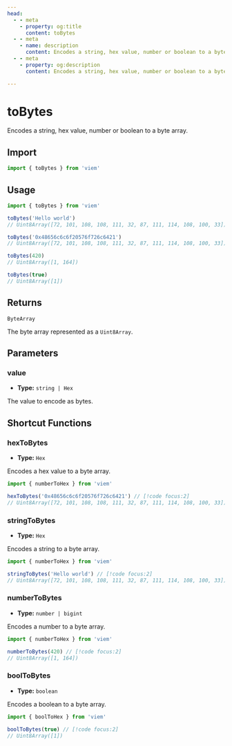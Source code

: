 ```yaml
---
head:
  - - meta
    - property: og:title
      content: toBytes
  - - meta
    - name: description
      content: Encodes a string, hex value, number or boolean to a byte array.
  - - meta
    - property: og:description
      content: Encodes a string, hex value, number or boolean to a byte array.

---
```


# toBytes

Encodes a string, hex value, number or boolean to a byte array.

## Import

```ts
import { toBytes } from 'viem'
```

## Usage

```ts
import { toBytes } from 'viem'

toBytes('Hello world')
// Uint8Array([72, 101, 108, 108, 111, 32, 87, 111, 114, 108, 100, 33])

toBytes('0x48656c6c6f20576f726c6421')
// Uint8Array([72, 101, 108, 108, 111, 32, 87, 111, 114, 108, 100, 33])

toBytes(420)
// Uint8Array([1, 164])

toBytes(true)
// Uint8Array([1])
```

## Returns

`ByteArray`

The byte array represented as a `Uint8Array`.

## Parameters

### value

- **Type:** `string | Hex`

The value to encode as bytes.

## Shortcut Functions

### hexToBytes

- **Type:** `Hex`

Encodes a hex value to a byte array.

```ts
import { numberToHex } from 'viem'

hexToBytes('0x48656c6c6f20576f726c6421') // [!code focus:2]
// Uint8Array([72, 101, 108, 108, 111, 32, 87, 111, 114, 108, 100, 33])
```

### stringToBytes

- **Type:** `Hex`

Encodes a string to a byte array.

```ts
import { numberToHex } from 'viem'

stringToBytes('Hello world') // [!code focus:2]
// Uint8Array([72, 101, 108, 108, 111, 32, 87, 111, 114, 108, 100, 33])
```

### numberToBytes

- **Type:** `number | bigint`

Encodes a number to a byte array.

```ts
import { numberToHex } from 'viem'

numberToBytes(420) // [!code focus:2]
// Uint8Array([1, 164])
```

### boolToBytes

- **Type:** `boolean`

Encodes a boolean to a byte array.

```ts
import { boolToHex } from 'viem'

boolToBytes(true) // [!code focus:2]
// Uint8Array([1])
```
